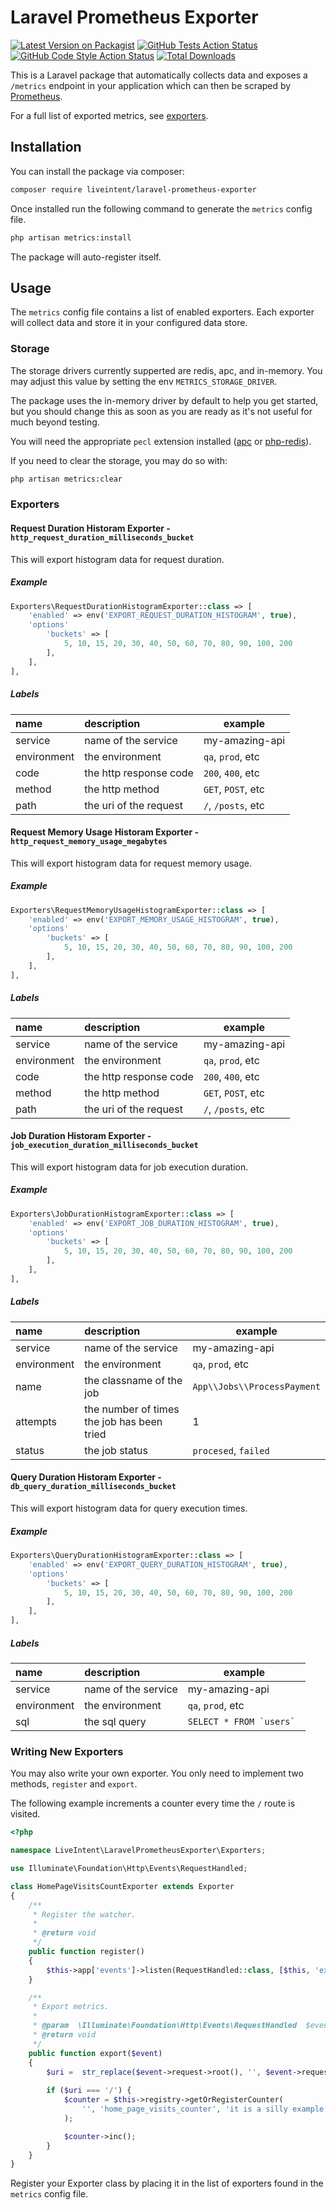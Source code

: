 # Laravel Prometheus Exporter

[![Latest Version on Packagist](https://img.shields.io/packagist/v/liveintent/laravel-prometheus-exporter.svg?style=flat-square)](https://packagist.org/packages/liveintent/laravel-prometheus-exporter)
[![GitHub Tests Action Status](https://img.shields.io/github/workflow/status/liveintent/laravel-prometheus-exporter/run-tests?label=tests)](https://github.com/liveintent/laravel-prometheus-exporter/actions?query=workflow%3ATests+branch%3Amaster)
[![GitHub Code Style Action Status](https://img.shields.io/github/workflow/status/liveintent/laravel-prometheus-exporter/Check%20&%20fix%20styling?label=code%20style)](https://github.com/liveintent/laravel-prometheus-exporter/actions?query=workflow%3A"Check+%26+fix+styling"+branch%3Amaster)
[![Total Downloads](https://img.shields.io/packagist/dt/liveintent/laravel-prometheus-exporter.svg?style=flat-square)](https://packagist.org/packages/liveintent/laravel-prometheus-exporter)


This is a Laravel package that automatically collects data and exposes a `/metrics` endpoint in your application which can then be scraped by [Prometheus](https://prometheus.io/).

For a full list of exported metrics, see [exporters](#exporters).

## Installation

You can install the package via composer:

```bash
composer require liveintent/laravel-prometheus-exporter
```

Once installed run the following command to generate the `metrics` config file. 

```bash
php artisan metrics:install
```

The package will auto-register itself.

## Usage

The `metrics` config file contains a list of enabled exporters. Each exporter will collect data and store it in your configured data store.

### Storage

The storage drivers currently supperted are redis, apc, and in-memory. You may adjust this value by setting the env `METRICS_STORAGE_DRIVER`.

The package uses the in-memory driver by default to help you get started, but you should change this as soon as you are ready as it's not useful for much beyond testing.

You will need the appropriate `pecl` extension installed ([apc](https://pecl.php.net/package/APCU) or [php-redis](https://pecl.php.net/package/redis)).

If you need to clear the storage, you may do so with:

```bash
php artisan metrics:clear
```

### Exporters

#### Request Duration Historam Exporter - `http_request_duration_milliseconds_bucket`

This will export histogram data for request duration. 

##### Example

```php
Exporters\RequestDurationHistogramExporter::class => [
    'enabled' => env('EXPORT_REQUEST_DURATION_HISTOGRAM', true),
    'options'
        'buckets' => [
            5, 10, 15, 20, 30, 40, 50, 60, 70, 80, 90, 100, 200
        ],
    ],
],
```

##### Labels

| name        | description            | example            |
|:------------|:-----------------------|--------------------|
| service     | name of the service    | my-amazing-api     |
| environment | the environment        | `qa`, `prod`, etc  |
| code        | the http response code | `200`, `400`, etc  |
| method      | the http method        | `GET`, `POST`, etc |
| path        | the uri of the request | `/`, `/posts`, etc |

#### Request Memory Usage Historam Exporter - `http_request_memory_usage_megabytes`

This will export histogram data for request memory usage. 

##### Example

```php
Exporters\RequestMemoryUsageHistogramExporter::class => [
    'enabled' => env('EXPORT_MEMORY_USAGE_HISTOGRAM', true),
    'options'
        'buckets' => [
            5, 10, 15, 20, 30, 40, 50, 60, 70, 80, 90, 100, 200
        ],
    ],
],
```

##### Labels

| name        | description            | example            |
|:------------|:-----------------------|--------------------|
| service     | name of the service    | my-amazing-api     |
| environment | the environment        | `qa`, `prod`, etc  |
| code        | the http response code | `200`, `400`, etc  |
| method      | the http method        | `GET`, `POST`, etc |
| path        | the uri of the request | `/`, `/posts`, etc |

#### Job Duration Historam Exporter - `job_execution_duration_milliseconds_bucket`

This will export histogram data for job execution duration. 

##### Example

```php
Exporters\JobDurationHistogramExporter::class => [
    'enabled' => env('EXPORT_JOB_DURATION_HISTOGRAM', true),
    'options'
        'buckets' => [
            5, 10, 15, 20, 30, 40, 50, 60, 70, 80, 90, 100, 200
        ],
    ],
],
```

##### Labels

| name        | description                                | example                     |
|:------------|:-------------------------------------------|-----------------------------|
| service     | name of the service                        | my-amazing-api              |
| environment | the environment                            | `qa`, `prod`, etc           |
| name        | the classname of the job                   | `App\\Jobs\\ProcessPayment` |
| attempts    | the number of times the job has been tried | 1                           |
| status      | the job status                             | `procesed`, `failed`        |

#### Query Duration Historam Exporter - `db_query_duration_milliseconds_bucket`

This will export histogram data for query execution times. 

##### Example

```php
Exporters\QueryDurationHistogramExporter::class => [
    'enabled' => env('EXPORT_QUERY_DURATION_HISTOGRAM', true),
    'options'
        'buckets' => [
            5, 10, 15, 20, 30, 40, 50, 60, 70, 80, 90, 100, 200
        ],
    ],
],
```

##### Labels

| name        | description         | example                    |
|:------------|:--------------------|----------------------------|
| service     | name of the service | my-amazing-api             |
| environment | the environment     | `qa`, `prod`, etc          |
| sql         | the sql query       | ``SELECT * FROM `users` `` |

### Writing New Exporters

You may also write your own exporter. You only need to implement two methods, `register` and `export`.

The following example increments a counter every time the `/` route is visited.

```php
<?php

namespace LiveIntent\LaravelPrometheusExporter\Exporters;

use Illuminate\Foundation\Http\Events\RequestHandled;

class HomePageVisitsCountExporter extends Exporter
{
    /**
     * Register the watcher.
     *
     * @return void
     */
    public function register()
    {
        $this->app['events']->listen(RequestHandled::class, [$this, 'export']);
    }

    /**
     * Export metrics.
     *
     * @param  \Illuminate\Foundation\Http\Events\RequestHandled  $event
     * @return void
     */
    public function export($event)
    {
        $uri =  str_replace($event->request->root(), '', $event->request->fullUrl()) ?: '/';
        
        if ($uri === '/') {
            $counter = $this->registry->getOrRegisterCounter(
                '', 'home_page_visits_counter', 'it is a silly example'
            );

            $counter->inc();
        }
    }
}
```

Register your Exporter class by placing it in the list of exporters found in the `metrics` config file.
